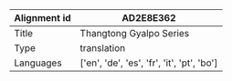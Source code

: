 |Alignment id | AD2E8E362
| --- | --- 
|Title | Thangtong Gyalpo Series 
|Type | translation
|Languages | ['en', 'de', 'es', 'fr', 'it', 'pt', 'bo']